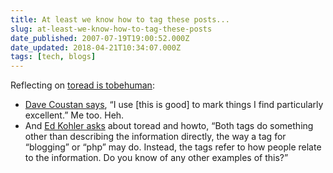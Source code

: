 ```yaml
---
title: At least we know how to tag these posts...
slug: at-least-we-know-how-to-tag-these-posts
date_published: 2007-07-19T19:00:52.000Z
date_updated: 2018-04-21T10:34:07.000Z
tags: [tech, blogs]
---
```


Reflecting on [toread is tobehuman](/2007/07/16/toread-is-tobehuman/):

- [Dave Coustan says](http://blogs.earthlink.net/2007/07/on_the_product_blogs.php), “I use [this is good] to mark things I find particularly excellent.” Me too. Heh.
- And [Ed Kohler asks](http://www.technologyevangelist.com/2007/07/toread_howto_and_del.html) about toread and howto, “Both tags do something other than describing the information directly, the way a tag for “blogging” or “php” may do. Instead, the tags refer to how people relate to the information. Do you know of any other examples of this?”
